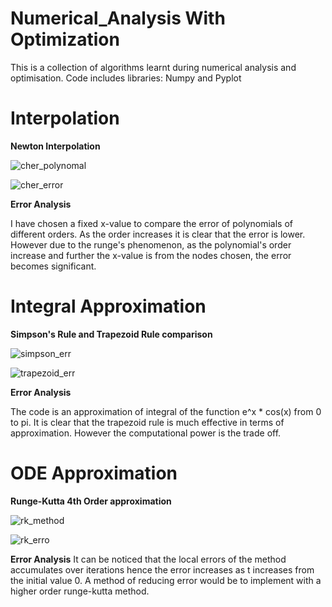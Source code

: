 # Numerical_Analysis With Optimization

This is a collection of algorithms learnt during numerical analysis and optimisation. 
Code includes libraries: Numpy and Pyplot


# Interpolation 

**Newton Interpolation** 


![cher_polynomal](https://user-images.githubusercontent.com/74304944/158596680-1ad38b64-a89b-4914-9eff-ffbc21afd4ec.png)

![cher_error](https://user-images.githubusercontent.com/74304944/158596710-99839b5f-8508-454c-89cd-cf67a833aa2f.png)


**Error Analysis**

I have chosen a fixed x-value to compare the error of polynomials of different orders. 
As the order increases it is clear that the error is lower.
However due to the runge's phenomenon, as the polynomial's order increase and further the x-value is from the nodes chosen, the error becomes significant.





# Integral Approximation

**Simpson's Rule and Trapezoid Rule comparison**

![simpson_err](https://user-images.githubusercontent.com/74304944/158597668-07bb3b60-98b6-4a7a-b7a8-3688a7490a28.png)

![trapezoid_err](https://user-images.githubusercontent.com/74304944/158597686-f087d666-14da-44a2-ae1e-29687003ac91.png)


**Error Analysis**

The code is an approximation of integral of the function e^x * cos(x) from 0 to pi.
It is clear that the trapezoid rule is much effective in terms of approximation.
However the computational power is the trade off.





# ODE Approximation

**Runge-Kutta 4th Order approximation**

![rk_method](https://user-images.githubusercontent.com/74304944/158992055-494c1efb-c3cf-4b94-b9b0-35a15431bc02.png)

![rk_erro](https://user-images.githubusercontent.com/74304944/158992066-e3b8d186-111c-4194-8c18-78cc54744de9.png)


**Error Analysis**
It can be noticed that the local errors of the method accumulates over iterations hence the error increases as t increases from the initial value 0. A method of reducing error would be to implement with a higher order runge-kutta method.
